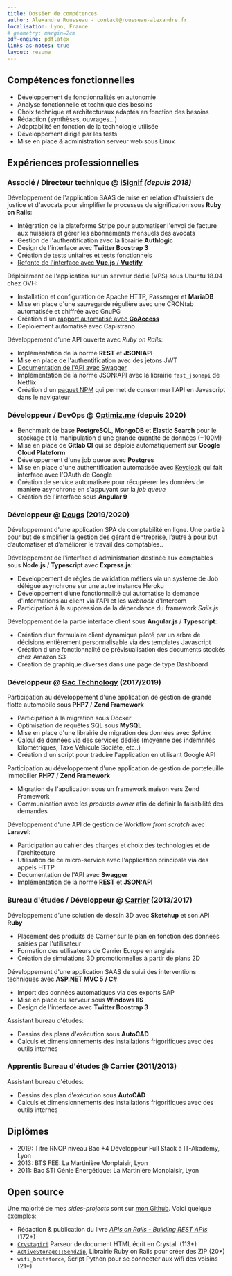 ```yaml
---
title: Dossier de compétences
author: Alexandre Rousseau - contact@rousseau-alexandre.fr
localisation: Lyon, France
# geometry: margin=2cm
pdf-engine: pdflatex
links-as-notes: true
layout: resume
---
```


## Compétences fonctionnelles

- Développement de fonctionnalités en autonomie
- Analyse fonctionnelle et technique des besoins
- Choix technique et architecturaux adaptés en fonction des besoins
- Rédaction (synthèses, ouvrages...)
- Adaptabilité en fonction de la technologie utilisée
- Développement dirigé par les tests
- Mise en place & administration serveur web sous Linux

## Expériences professionnelles

### Associé / Directeur technique @ [iSignif](https://isignif.fr) _(depuis 2018)_

Développement de l'application SAAS de mise en relation d'huissiers de justice et d'avocats pour simplifier le processus de signification sous __Ruby on Rails__:

- Intégration de la plateforme Stripe pour automatiser l'envoi de facture aux huissiers et gérer les abonnements mensuels des avocats
- Gestion de l'authentification avec la librairie __Authlogic__
- Design de l'interface avec __Twitter Boostrap 3__
- Création de tests unitaires et tests fonctionnels
- [Refonte de l'interface avec __Vue.js__ / __Vuetify__](https://github.com/isignif/vue-app/)

Déploiement de l'application sur un serveur dédié (VPS) sous Ubuntu 18.04 chez OVH:

- Installation et configuration de Apache HTTP, Passenger et __MariaDB__
- Mise en place d'une sauvegarde régulière avec une CRONtab automatisée et chiffrée avec GnuPG
- Création d'un [rapport automatisé avec __GoAccess__](https://rousseau-alexandre.fr/devops/2020/03/02/automatic-report-with-goaccess.html)
- Déploiement automatisé avec Capistrano

Développement d'une API ouverte avec _Ruby on Rails_:

- Implémentation de la norme __REST__ et __JSON:API__
- Mise en place de l'authentification avec des jetons JWT
- [Documentation de l'API avec Swagger](https://github.com/isignif/openapi-definition)
- Implémentation de la norme JSON:API avec la librairie `fast_jsonapi` de Netflix
- Création d'un [paquet NPM](https://github.com/isignif/isignif-client) qui permet de consommer l'API en Javascript dans le navigateur

### Développeur / DevOps @ [Optimiz.me](https://optimiz.me/) (depuis 2020)

- Benchmark de base __PostgreSQL__, __MongoDB__ et __Elastic Search__ pour le stockage et la manipulation d'une grande quantité de données (+100M)
- Mise en place de __Gitlab CI__ qui se déploie automatiquement sur __Google Cloud Plateform__
- Développement d'une job queue avec __Postgres__
- Mise en place d'une authentification automatisée avec [Keycloak](https://www.keycloak.org/) qui fait interface avec l'OAuth de Google
- Création de service automatisée pour récupéerer les données de manière asynchrone en s'appuyant sur la _job queue_
- Création de l'interface sous __Angular 9__


### Développeur @ [Dougs](https://dougs.fr) (2019/2020)

Développement d'une application SPA de comptabilité en ligne. Une partie à pour but de simplifier la gestion des gérant d’entreprise, l’autre à pour but d’automatiser et d’améliorer le travail des comptables..

Développement de l'interface d'administration destinée aux comptables sous __Node.js__ / __Typescript__ avec __Express.js__:

- Développement de règles de validation métiers via un système de Job délégué asynchrone sur une autre instance Heroku
- Développement d’une fonctionnalité qui automatise la demande d'informations au client via l'API et les _webhook_ d'Intercom
- Participation à la suppression de la dépendance du framework _Sails.js_

Développement de la partie interface client sous __Angular.js__ / __Typescript__:

- Création d’un formulaire client dynamique piloté par un arbre de décisions entièrement personnalisable via des templates Javascript
- Création d'une fonctionnalité de prévisualisation des documents stockés chez Amazon S3
- Création de graphique diverses dans une page de type Dashboard

### Développeur @ [Gac Technology](https://www.gac-technology.com) (2017/2019)

Participation au développement d'une application de gestion de grande flotte automobile sous __PHP7__ / __Zend Framework__

- Participation à la migration sous Docker
- Optimisation de requêtes SQL sous __MySQL__
- Mise en place d'une librairie de migration des données avec _Sphinx_
- Calcul de données via des services dédiés (moyenne des indemnités kilométriques, Taxe Véhicule Société, etc..)
- Création d'un script pour traduire l'application en utilisant Google API

Participation au développement d'une application de gestion de portefeuille immobilier __PHP7__ / __Zend Framework__

- Migration de l'application sous un framework maison vers Zend Framework
- Communication avec les _products owner_ afin de définir la faisabilité des demandes

Développement d'une API de gestion de Workflow _from scratch_ avec __Laravel__:

- Participation au cahier des charges et choix des technologies et de l'architecture
- Utilisation de ce micro-service avec l'application principale via des appels HTTP
- Documentation de l'API avec __Swagger__
- Implémentation de la norme __REST__ et __JSON:API__


### Bureau d'études / Développeur @ [Carrier](http://www.carrier.fr) (2013/2017)

Développement d'une solution de dessin 3D avec __Sketchup__ et son API __Ruby__

- Placement des produits de Carrier sur le plan en fonction des données saisies par l'utilisateur
- Formation des utilisateurs de Carrier Europe en anglais
- Création de simulations 3D promotionnelles à partir de plans 2D

Développement d'une application SAAS de suivi des interventions techniques avec __ASP.NET MVC 5 / C#__

- Import des données automatiques via des exports SAP
- Mise en place du serveur sous __Windows IIS__
- Design de l'interface avec __Twitter Boostrap 3__

Assistant bureau d'études:

- Dessins des plans d'exécution sous __AutoCAD__
- Calculs et dimensionnements des installations frigorifiques avec des outils internes

### Apprentis Bureau d'études @ Carrier (2011/2013)

Assistant bureau d'études:

- Dessins des plan d'exécution sous __AutoCAD__
- Calculs et dimensionnements des installations frigorifiques avec des outils internes

## Diplômes

- 2019: Titre RNCP niveau Bac +4 Développeur Full Stack à IT-Akademy, Lyon
- 2013: BTS FEE: La Martinière Monplaisir, Lyon
- 2011: Bac STI Génie Énergétique: La Martinière Monplaisir, Lyon

## Open source

Une majorité de mes _sides-projects_ sont sur [mon Github](https://github.com/madeindjs). Voici quelque exemples:

- Rédaction & publication du livre [_APIs on Rails - Building REST APIs_](https://leanpub.com/apionrails6) (172*)
- [`Crystagiri`](https://github.com/madeindjs/Crystagiri) Parseur de document HTML écrit en Crystal.                (113*)
- [`ActiveStorage::SendZip`](https://github.com/madeindjs/active_storage-send_zip), Librairie Ruby on Rails pour créer des ZIP    (20*)
- `wifi_bruteforce`, Script Python pour se connecter aux wifi des voisins (21*)




<!-- ## LIENS

- https://rousseau-alexandre.fr
- https://www.linkedin.com/in/alexandre-r-a55a9464/ -->
